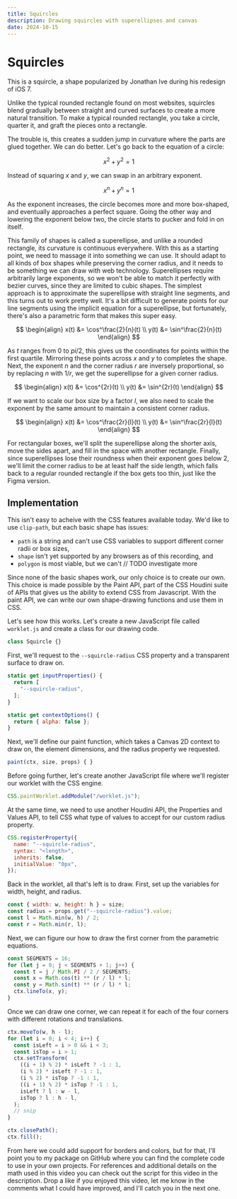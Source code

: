 ```yaml
---
title: Squircles
description: Drawing squircles with superellipses and canvas
date: 2024-10-15
---
```


<script setup>
import Intro from "./Intro.vue";
</script>

# Squircles

This is a squircle, a shape popularized by Jonathan Ive during his redesign of iOS 7.

<Intro />

Unlike the typical rounded rectangle found on most websites, squircles blend gradually between straight and curved surfaces to create a more natural transition. To make a typical rounded rectangle, you take a circle, quarter it, and graft the pieces onto a rectangle.

<!--
TODO
-->

The trouble is, this creates a sudden jump in curvature where the parts are glued together. We can do better. Let's go back to the equation of a circle:

$$ x^2 + y^2 = 1 $$

Instead of squaring $x$ and $y$, we can swap in an arbitrary exponent.

$$ x^n + y^n = 1 $$

As the exponent increases, the circle becomes more and more box-shaped, and eventually approaches a perfect square. Going the other way and lowering the exponent below two, the circle starts to pucker and fold in on itself.

This family of shapes is called a superellipse, and unlike a rounded rectangle, its curvature is continuous everywhere. With this as a starting point, we need to massage it into something we can use. It should adapt to all kinds of box shapes while preserving the corner radius, and it needs to be something we can draw with web technology. Superellipses require arbitrarily large exponents, so we won't be able to match it perfectly with bezier curves, since they are limited to cubic shapes. The simplest approach is to approximate the superellipse with straight line segments, and this turns out to work pretty well. It's a bit difficult to generate points for our line segments using the implicit equation for a superellipse, but fortunately, there's also a parametric form that makes this super easy.

$$
\begin{align}
x(t) &= \cos^\frac{2}{n}(t) \\
y(t) &= \sin^\frac{2}{n}(t)
\end{align}
$$

As $t$ ranges from $0$ to $pi/2$, this gives us the coordinates for points within the first quartile. Mirroring these points across $x$ and $y$ to completes the shape. Next, the exponent $n$ and the corner radius $r$ are inversely proportional, so by replacing $n$ with $1/r$, we get the superellipse for a given corner radius.

$$
\begin{align}
x(t) &= \cos^{2r}(t) \\
y(t) &= \sin^{2r}(t)
\end{align}
$$

If we want to scale our box size by a factor $l$, we also need to scale the exponent by the same amount to maintain a consistent corner radius.

$$
\begin{align}
x(t) &= \cos^\frac{2r}{l}(t) \\
y(t) &= \sin^\frac{2r}{l}(t)
\end{align}
$$

For rectangular boxes, we'll split the superellipse along the shorter axis, move the sides apart, and fill in the space with another rectangle. Finally, since superellipses lose their roundness when their exponent goes below 2, we'll limit the corner radius to be at least half the side length, which falls back to a regular rounded rectangle if the box gets too thin, just like the Figma version.

## Implementation

This isn't easy to acheive with the CSS features available today. We'd like to use `clip-path`, but each basic shape has issues:

- `path` is a string and can't use CSS variables to support different corner radii or box sizes,
- `shape` isn't yet supported by any browsers as of this recording, and
- `polygon` is most viable, but we can't // TODO investigate more

Since none of the basic shapes work, our only choice is to create our own. This choice is made possible by the Paint API, part of the CSS Houdini suite of APIs that gives us the ability to extend CSS from Javascript. With the paint API, we can write our own shape-drawing functions and use them in CSS.

Let's see how this works. Let's create a new JavaScript file called `worklet.js` and create a class for our drawing code.

```js
class Squircle {}
```

First, we'll request to the `--squircle-radius` CSS property and a transparent surface to draw on.

```js
static get inputProperties() {
  return [
    "--squircle-radius",
  ];
}

static get contextOptions() {
  return { alpha: false };
}
```

Next, we'll define our paint function, which takes a Canvas 2D context to draw on, the element dimensions, and the radius property we requested.

```js
paint(ctx, size, props) { }
```

Before going further, let's create another JavaScript file where we'll register our worklet with the CSS engine.

```js
CSS.paintWorklet.addModule("/worklet.js");
```

At the same time, we need to use another Houdini API, the Properties and Values API, to tell CSS what type of values to accept for our custom radius property.

```js
CSS.registerProperty({
  name: "--squircle-radius",
  syntax: "<length>",
  inherits: false,
  initialValue: "0px",
});
```

Back in the worklet, all that's left is to draw. First, set up the variables for width, height, and radius.

```js
const { width: w, height: h } = size;
const radius = props.get("--squircle-radius").value;
const l = Math.min(w, h) / 2;
const r = Math.min(r, l);
```

Next, we can figure our how to draw the first corner from the parametric equations.

```js
const SEGMENTS = 16;
for (let j = 0; j < SEGMENTS + 1; j++) {
  const t = j / Math.PI / 2 / SEGMENTS;
  const x = Math.cos(t) ** (r / l) * l;
  const y = Math.sin(t) ** (r / l) * l;
  ctx.lineTo(x, y);
}
```

Once we can draw one corner, we can repeat it for each of the four corners with different rotations and translations.

```js
ctx.moveTo(w, h - l);
for (let i = 0; i < 4; i++) {
  const isLeft = i > 0 && i < 3;
  const isTop = i > 1;
  ctx.setTransform(
    ((i + 1) % 2) * isLeft ? -1 : 1,
    (i % 2) * isLeft ? -1 : 1,
    (i % 2) * isTop ? -1 : 1,
    ((i + 1) % 2) * isTop ? -1 : 1,
    isLeft ? l : w - l,
    isTop ? l : h - l,
  );
  // snip
}

ctx.closePath();
ctx.fill();
```

From here we could add support for borders and colors, but for that, I'll point you to my package on GitHub where you can find the complete code to use in your own projects. For references and additional details on the math used in this video you can check out the script for this video in the description. Drop a like if you enjoyed this video, let me know in the comments what I could have improved, and I'll catch you in the next one.
